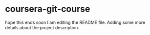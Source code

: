 # coursera-git-course
hope this ends soon
I am editing the README file. Adding some more details about the project description.
